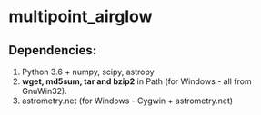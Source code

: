 # multipoint_airglow

## Dependencies:

1. Python 3.6 + numpy, scipy, astropy
2. **wget, md5sum, tar and bzip2** in Path (for Windows - all from GnuWin32).
3. astrometry.net (for Windows - Cygwin + astrometry.net)
